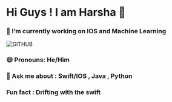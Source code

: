 #                                      Hi Guys ! I am Harsha 👋
###                           🔭 I’m currently working on IOS and Machine Learning 


![GITHUB](https://github.com/harshavardhanyadav2004/harshavardhanyadav2004/assets/138381780/5c45b0c8-2b85-4b5a-9e83-ab05fa1cf823)














### 😄 Pronouns: He/Him
### 💬 Ask me about : Swift/IOS , Java , Python
### Fun fact : Drifting with the swift

<!--
**harshavardhanyadav2004/harshavardhanyadav2004** is a ✨ _special_ ✨ repository because its `README.md` (this file) appears on your GitHub profile.

Here are some ideas to get you started:

- 🔭 I’m currently working on ...
- 🌱 I’m currently learning ...
- 👯 I’m looking to collaborate on ...
- 🤔 I’m looking for help with ...
- 💬 Ask me about ...
- 📫 How to reach me: ...
- 😄 Pronouns: ...
- ⚡ Fun fact: ...
-->
